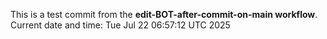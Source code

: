 This is a test commit from the **edit-BOT-after-commit-on-main workflow**.
Current date and time: Tue Jul 22 06:57:12 UTC 2025
